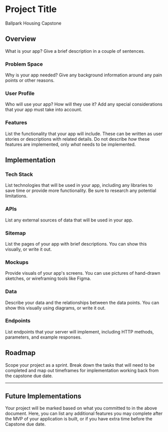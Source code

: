 # Project Title

Ballpark Housing Capstone

## Overview

What is your app? Give a brief description in a couple of sentences.

### Problem Space

Why is your app needed? Give any background information around any pain points or other reasons.

### User Profile

Who will use your app? How will they use it? Add any special considerations that your app must take into account.

### Features

List the functionality that your app will include. These can be written as user stories or descriptions with related details. Do not describe _how_ these features are implemented, only _what_ needs to be implemented.

## Implementation

### Tech Stack

List technologies that will be used in your app, including any libraries to save time or provide more functionality. Be sure to research any potential limitations.

### APIs

List any external sources of data that will be used in your app.

### Sitemap

List the pages of your app with brief descriptions. You can show this visually, or write it out.

### Mockups

Provide visuals of your app's screens. You can use pictures of hand-drawn sketches, or wireframing tools like Figma.

### Data

Describe your data and the relationships between the data points. You can show this visually using diagrams, or write it out.

### Endpoints

List endpoints that your server will implement, including HTTP methods, parameters, and example responses.

## Roadmap

Scope your project as a sprint. Break down the tasks that will need to be completed and map out timeframes for implementation working back from the capstone due date.

---

## Future Implementations

Your project will be marked based on what you committed to in the above document. Here, you can list any additional features you may complete after the MVP of your application is built, or if you have extra time before the Capstone due date.
